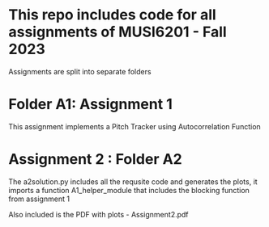 # This repo includes code for all assignments of MUSI6201 - Fall 2023

Assignments are split into separate folders

# Folder A1: Assignment 1
This assignment implements a Pitch Tracker using Autocorrelation Function

# Assignment 2 : Folder A2
The a2solution.py includes all the requsite code and generates the plots, it imports a function A1_helper_module that includes the blocking function from assignment 1

Also included is the PDF with plots - Assignment2.pdf
